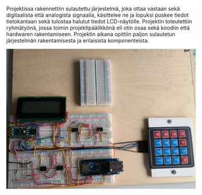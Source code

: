 Projektissa rakennettiin sulautettu järjestelmä, joka ottaa vastaan sekä digitaalista että analogista signaalia,
käsittelee ne ja lopuksi puskee tiedot tietokantaan sekä tulostaa halutut tiedot LCD-näytölle.
Projektin toteutettiin ryhmätyönä, jossa toimin projektipäälikkönä eli otin osaa sekä koodiin että hardwaren rakentamiseen.
Projektin aikana opittiin paljon sulautetun järjestelmän rakentamisesta ja erilaisista komponenteista.

![Rakennettu järjestelmä](hardware.png)
